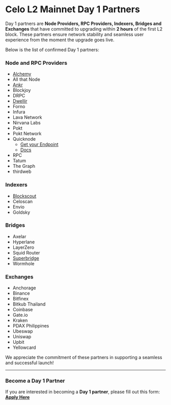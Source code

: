 # Celo L2 Mainnet Day 1 Partners

Day 1 partners are **Node Providers, RPC Providers, Indexers, Bridges and Exchanges** that have committed to upgrading within **2 hours** of the first L2 block.
These partners ensure network stability and seamless user experience from the moment the upgrade goes live.  

Below is the list of confirmed Day 1 partners:  

### Node and RPC Providers

- [Alchemy](https://docs.alchemy.com/reference/celo-chain-api-quickstart)
- All that Node
- [Ankr](https://rpc.ankr.com/celo)
- Blockjoy
- DRPC
- [Dwellir](https://dashboard.dwellir.com/register)
- Forno
- Infura
- Lava Network
- Nirvana Labs
- Pokt
- Pokt Network
- Quicknode
  - [Get your Endpoint](https://www.quicknode.com/chains/celo)
  - [Docs](https://www.quicknode.com/docs/celo)
- RPC
- Tatum
- The Graph
- thirdweb

### Indexers

- [Blockscout](https://celo.blockscout.com/)
- Celoscan
- Envio
- Goldsky 

### Bridges

- Axelar
- Hyperlane
- LayerZero
- Squid Router
- [Superbridge](https://superbridge.app/celo)
- Wormhole

### Exchanges

- Anchorage
- Binance
- Bitfinex
- Bitkub Thailand
- Coinbase
- Gate.io
- Kraken
- PDAX Philippines
- Ubeswap
- Uniswap
- Upbit
- Yellowcard

We appreciate the commitment of these partners in supporting a seamless and successful launch!

---

### Become a Day 1 Partner

If you are interested in becoming a **Day 1 partner**, please fill out this form:  
[**Apply Here**](https://docs.google.com/forms/d/e/1FAIpQLScFhKXF08dQON9N58iNq7H1xrZ0URrFozUZOFKwXj7uXjg2dg/viewform?usp=dialog)  
